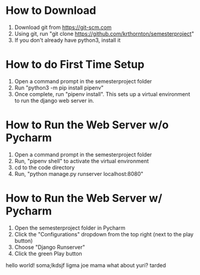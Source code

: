 # How to Download
1. Download git from https://git-scm.com
2. Using git, run "git clone https://github.com/krthornton/semesterproject"
3. If you don't already have python3, install it

# How to do First Time Setup
1. Open a command prompt in the semesterproject folder
2. Run "python3 -m pip install pipenv"
3. Once complete, run "pipenv install". This sets up a virtual environment to run the django web server in.

# How to Run the Web Server w/o Pycharm
1. Open a command prompt in the semesterproject folder
2. Run, "pipenv shell" to activate the virtual environment
3. cd to the code directory
4. Run, "python manage.py runserver localhost:8080"

# How to Run the Web Server w/ Pycharm
1. Open the semesterproject folder in Pycharm
2. Click the "Configurations" dropdown from the top right (next to the play button)
3. Choose "Django Runserver"
4. Click the green Play button

hello world! soma;lkdsjf ligma joe mama what about yuri? tarded